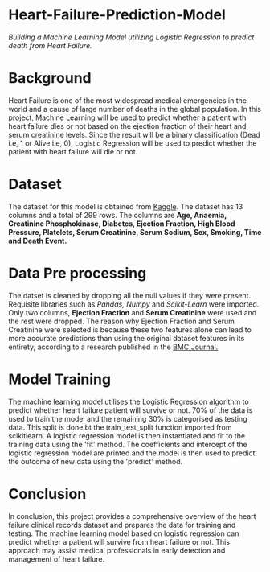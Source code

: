 # Heart-Failure-Prediction-Model
*Building a Machine Learning Model utilizing Logistic Regression to predict death from Heart Failure.*

# Background

Heart Failure is one of the most widespread medical emergencies in the world and a cause of large number of deaths in the global population. In this project, Machine Learning will be used to predict whether a patient with heart failure dies or not based on the ejection fraction of their heart and serum creatinine levels. Since the result will be a binary classification (Dead i.e, 1 or Alive i.e, 0), Logistic Regression will be used to predict whether the patient with heart failure will die or not.

# Dataset
The dataset for this model is obtained from [Kaggle](https://www.kaggle.com/datasets/andrewmvd/heart-failure-clinical-data). The dataset has 13 columns and a total of 299 rows. The columns are **Age, Anaemia, Creatinine Phosphokinase, Diabetes, Ejection Fraction, High Blood Pressure, Platelets, Serum Creatinine, Serum Sodium, Sex, Smoking, Time and Death Event.**

# Data Pre processing
The datset is cleaned by dropping all the null values if they were present. Requisite libraries such as *Pandas, Numpy* and *Scikit-Learn* were imported. Only two columns, **Ejection Fraction** and **Serum Creatinine** were used and the rest were dropped. The reason why Ejection Fraction and Serum Creatinine were selected is because these two features alone can lead to more accurate predictions than using the original dataset features in its entirety, according to a research published in the [BMC Journal.](https://bmcmedinformdecismak.biomedcentral.com/articles/10.1186/s12911-020-1023-5)

# Model Training
The machine learning model utilises the Logistic Regression algorithm to predict whether heart failure patient will survive or not. 70% of the data is used to train the model and the remaining 30% is categorised as testing data. This split is done bt the train_test_split function imported from scikitlearn. A logistic regression model is then instantiated and fit to the training data using the 'fit' method. The coefficients and intercept of the logistic regression model are printed and the model is then used to predict the outcome of new data using the 'predict' method.

# Conclusion
In conclusion, this project provides a comprehensive overview of the heart failure clinical records dataset and prepares the data for training and testing. The machine learning model based on logistic regression can predict whether a patient will survive from heart failure or not. This approach may assist medical professionals in early detection and management of heart failure. 
